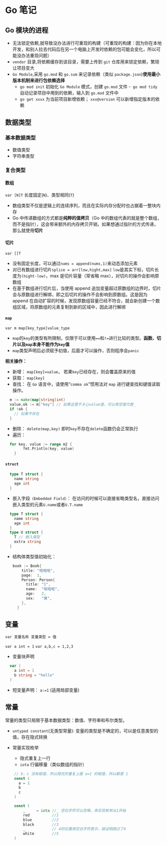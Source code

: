# Go 笔记

## Go 模块的进程

- 无法锁定依赖,就导致没办法进行可重现的构建（可重现的构建：因为你在本地开发，和别人拉去代码后在另一个电脑上开发时依赖的包可能会变化，所以可能没办法重现问题）
- `vendor` 目录,将依赖缓存到该目录，需要上传到 `git` 仓库用来锁定依赖，繁琐让项目变大
- `Go Module`,采用 `go.mod` 和 `go.sum` 来记录依赖（类似 `package.json`)**使用最小版本机制来进行包依赖选择**
  - `go mod init` 初始化 `Go Module` 模式，创建 `go.mod` 文件 -` go mod tidy` 自动记录项目中用到的依赖，输入到 `go.mod` 文件中
  - `go get xxxx` 为当前项目新增依赖； `xxx@version` 可以新增指定版本的依赖

## 数据类型

### 基本数据类型

- 数值类型
- 字符串类型

### 复合类型

#### 数组

`var [N]T` 长度固定(`N`)、类型相同(`T`)

- 数组类型不仅是逻辑上的连续序列，而且在实际内存分配时也占据着一整块内存
- Go 中传递数组的方式都是**纯粹的值拷贝**（Go 中的数组代表的就是整个数组，而不是指针），这会带来额外的内存拷贝开销，如果想通过指针的方式传递，那么就使用**切片**

#### 切片

`var []T`

- 没有固定长度，可以通过`nums = append(nums,1)`来动态添加元素
- 对已有数组进行切片`splice = arr[low,hight,max]` `low`是其实下标，切片长度为`(hight-low)`，max 是切片容量（常省略 max），对切片的操作会影响原数组
- 在基于数组进行切片后，当使用 append 追加变量超过原数组的边界时，切片会与原数组进行解绑，即之后切片的操作不会影响到原数组。这是因为 append 在自动扩容的时候，发现原数组容量已经不符合，就会新创建一个数组区域，将原数组的元素复制到新的区域中，因此进行解绑

#### `map`

`var m map[key_type]value_type`

- `map`的`key`的类型有所限制，仅限于可以使用`==`和`!=`进行比较的类型。**函数、切片以及`map`本身不能作为`key`值**
- `map`类型声明后必须赋予初值，后面才可以操作，否则程序会`panic`

**相关操作：**

- 新增： `map[key]=value`， 若果`key`已经存在，则会覆盖原来的值
- 获取： `map[key]`
- 查找： 在 `Go` 语言中，请使用“`comma ok`”惯用法对 `map` 进行键查找和键值读取操作。

```go
  m := make(map[string]int)
  value,ok := m["key"] // 如果这里不关心value值，可以用空值代替_
  if !ok {
    // 如果不存在
  }
```

- 删除： `delete(map,key)` 即时`key`不存在`delete`函数仍会正常执行
- 遍历：

```go
  for key, value := range m2 {
		fmt.Println(key, value)
	}
```

#### `struct`

```go
  type T struct {
    name string
    age int
  }
```

- 嵌入字段`（Embedded Field）`： 在访问的时候可以直接省略类型名，直接访问嵌入类型的元素`U.name`或者`U.T.name`

```go
  type T struct {
    name string
    age int
  }
  type U struct {
    T // 嵌入类型
    extra string
  }
```

- 结构体类型值初始化：
  ```go
  book := Book{
      title: "哈哈哈",
      page:  1,
      Person: Person{
        title: "1",
        name:  "哈哈哈",
        age:   2,
        sex:   "男",
      },
    }
  ```

## 变量

`var 变量名称 变量类型 = 值`

`var a int = 1`
`var a,b,c = 1,2,3`

- 变量块声明

```go
  var (
    a int = 1
    b string = "hello"
  )
```

- 短变量声明： `a:=1` (适用局部变量)

## 常量

常量的类型只局限于基本数据类型：数值、字符串和布尔类型。

- `untyped constant`(无类型常量): 变量的类型是不确定的，可以是任意类型的值，存在隐式转换

- 常量实现枚举
  - 隐式重复上一行
  - `iota` 行偏移量（类似数组的指针）

```go
    // b，c 没有赋值，所以隐式的重复上面 a=1 的赋值，所以都是 1
    const (
      a = 1
      b
      c
    )

    const (
    	_     = iota //_ 空白字符可以忽略，来实现枚举从1开始
    	red          //1
    	blue         //2
    	black        //3
    	_            // 4的位置用空白字符表示，就证明跳过了4
    	white        //5
    )
```
